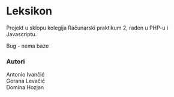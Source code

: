 # Leksikon

Projekt u sklopu kolegija Računarski praktikum 2, rađen u PHP-u i Javascriptu.

Bug - nema baze

### Autori
Antonio Ivančić  
Gorana Levačić  
Domina Hozjan
